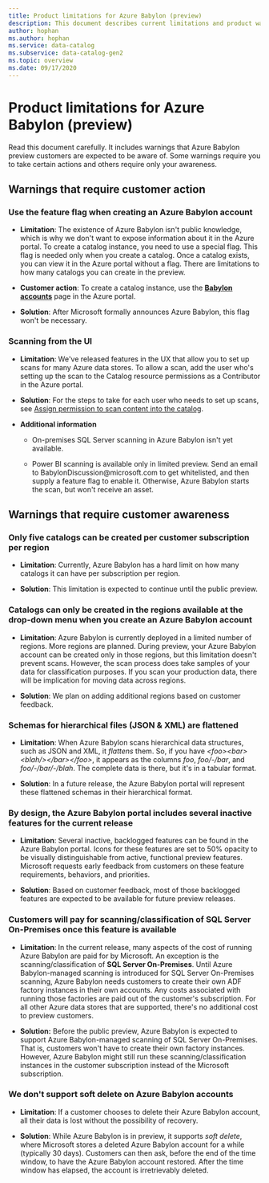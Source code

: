 ```yaml
---
title: Product limitations for Azure Babylon (preview)
description: This document describes current limitations and product warnings for the Azure Babylon preview. 
author: hophan
ms.author: hophan
ms.service: data-catalog
ms.subservice: data-catalog-gen2
ms.topic: overview
ms.date: 09/17/2020
---
```


# Product limitations for Azure Babylon (preview)

Read this document carefully. It includes warnings that Azure Babylon preview customers are expected to be aware of. Some warnings require you to take certain actions and others require only your awareness.

## Warnings that require customer action

### Use the feature flag when creating an Azure Babylon account

* **Limitation**: The existence of Azure Babylon isn't public knowledge, which is why we don't want to expose information about it in the Azure portal. To create a catalog instance, you need to use a special flag. This flag is needed only when you create a catalog. Once a catalog exists, you can view it in the Azure portal without a flag. There are limitations to how many catalogs you can create in the preview.

* **Customer action**: To create a catalog instance, use the [**Babylon accounts**](https://aka.ms/babylonportal) page in the Azure portal.

* **Solution**: After Microsoft formally announces Azure Babylon, this flag won't be necessary.

### Scanning from the UI

* **Limitation**: We've released features in the UX that allow you to set up scans for many Azure data stores. To allow a scan, add the user who's setting up the scan to the Catalog resource permissions as a Contributor in the Azure portal.

* **Solution**: For the steps to take for each user who needs to set up scans, see [Assign permission to scan content into the catalog](add-security-principal.md#assign-permission-to-scan-content-into-the-catalog).

* **Additional information**

  * On-premises SQL Server scanning in Azure Babylon isn't yet available.

  * Power BI scanning is available only in limited preview. Send an email to BabylonDiscussion\@microsoft.com to get whitelisted, and then supply a feature flag to enable it. Otherwise, Azure Babylon starts the scan, but won't receive an asset.

## Warnings that require customer awareness

### Only five catalogs can be created per customer subscription per region

* **Limitation**: Currently, Azure Babylon has a hard limit on how many catalogs it can have per subscription per region.

* **Solution**: This limitation is expected to continue until the public preview.

### Catalogs can only be created in the regions available at the drop-down menu when you create an Azure Babylon account

* **Limitation**: Azure Babylon is currently deployed in a limited number of regions. More regions are planned. During preview, your Azure Babylon account can be created only in those regions, but this limitation doesn't prevent scans. However, the scan process does take samples of your data for classification purposes. If you scan your production data, there will be implication for moving data across regions.

* **Solution**: We plan on adding additional regions based on customer feedback.

### Schemas for hierarchical files (JSON & XML) are flattened

* **Limitation**: When Azure Babylon scans hierarchical data structures, such as JSON and XML, it *flattens* them. So, if you have *\<foo\>\<bar\>\<blah/\>\</bar\>\</foo\>*, it appears as the columns *foo*, *foo/-/bar*, and *foo/-/bar/-/blah*. The complete data is there, but it's in a tabular format.

* **Solution**: In a future release, the Azure Babylon portal will represent these flattened schemas in their hierarchical format.

### By design, the Azure Babylon portal includes several inactive features for the current release

* **Limitation**: Several inactive, backlogged features can be found in the Azure Babylon portal. Icons for these features are set to 50% opacity to be visually distinguishable from active, functional preview features. Microsoft requests early feedback from customers on these feature requirements, behaviors, and priorities.

* **Solution**: Based on customer feedback, most of those backlogged features are expected to be available for future preview releases.

### Customers will pay for scanning/classification of SQL Server On-Premises once this feature is available

* **Limitation**: In the current release, many aspects of the cost of running Azure Babylon are paid for by Microsoft. An exception is the scanning/classification of **SQL Server On-Premises**. Until Azure Babylon-managed scanning is introduced for SQL Server On-Premises scanning, Azure Babylon needs customers to create their own ADF factory instances in their own accounts. Any costs associated with running those factories are paid out of the customer's subscription. For all other Azure data stores that are supported, there's no additional cost to preview customers.

* **Solution:** Before the public preview, Azure Babylon is expected to support Azure Babylon-managed scanning of SQL Server On-Premises. That is, customers won't have to create their own factory instances. However, Azure Babylon might still run these scanning/classification instances in the customer subscription instead of the Microsoft subscription.

### We don't support soft delete on Azure Babylon accounts

* **Limitation**: If a customer chooses to delete their Azure Babylon account, all their data is lost without the possibility of recovery.

* **Solution**: While Azure Babylon is in preview, it supports *soft delete*, where Microsoft stores a deleted Azure Babylon account for a while (typically 30 days). Customers can then ask, before the end of the time window, to have the Azure Babylon account restored. After the time window has elapsed, the account is irretrievably deleted.
